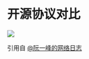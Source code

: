 # 开源协议对比

![](http://image.yutao8.com/15029476539417.jpg)

引用自 [@阮一峰的网络日志](http://www.ruanyifeng.com/blog/2011/05/how_to_choose_free_software_licenses.html)


